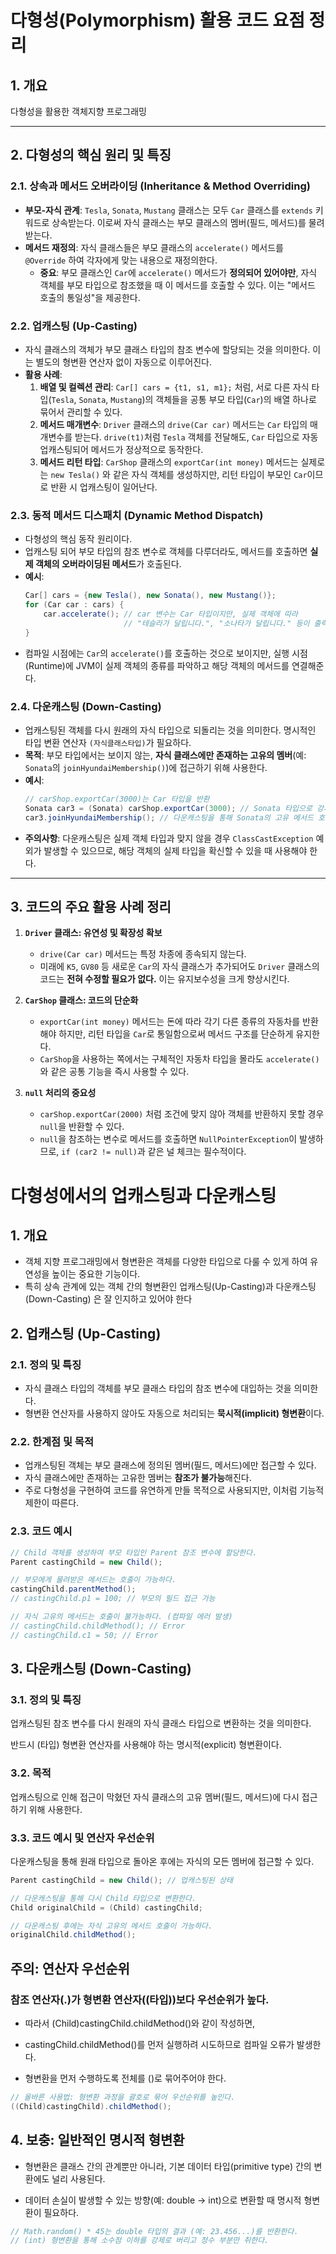# 다형성(Polymorphism) 활용 코드 요점 정리

## 1. 개요

다형성을 활용한 객체지향 프로그래밍

---

## 2. 다형성의 핵심 원리 및 특징

### 2.1. 상속과 메서드 오버라이딩 (Inheritance & Method Overriding)

-   **부모-자식 관계**: `Tesla`, `Sonata`, `Mustang` 클래스는 모두 `Car` 클래스를 `extends` 키워드로 상속받는다. 이로써 자식 클래스는 부모 클래스의 멤버(필드, 메서드)를 물려받는다.
-   **메서드 재정의**: 자식 클래스들은 부모 클래스의 `accelerate()` 메서드를 `@Override` 하여 각자에게 맞는 내용으로 재정의한다.
    -   **중요**: 부모 클래스인 `Car`에 `accelerate()` 메서드가 **정의되어 있어야만**, 자식 객체를 부모 타입으로 참조했을 때 이 메서드를 호출할 수 있다. 이는 "메서드 호출의 통일성"을 제공한다.

### 2.2. 업캐스팅 (Up-Casting)

-   자식 클래스의 객체가 부모 클래스 타입의 참조 변수에 할당되는 것을 의미한다. 이는 별도의 형변환 연산자 없이 자동으로 이루어진다.
-   **활용 사례**:
    1.  **배열 및 컬렉션 관리**: `Car[] cars = {t1, s1, m1};` 처럼, 서로 다른 자식 타입(`Tesla`, `Sonata`, `Mustang`)의 객체들을 공통 부모 타입(`Car`)의 배열 하나로 묶어서 관리할 수 있다.
    2.  **메서드 매개변수**: `Driver` 클래스의 `drive(Car car)` 메서드는 `Car` 타입의 매개변수를 받는다. `drive(t1)`처럼 `Tesla` 객체를 전달해도, `Car` 타입으로 자동 업캐스팅되어 메서드가 정상적으로 동작한다.
    3.  **메서드 리턴 타입**: `CarShop` 클래스의 `exportCar(int money)` 메서드는 실제로는 `new Tesla()` 와 같은 자식 객체를 생성하지만, 리턴 타입이 부모인 `Car`이므로 반환 시 업캐스팅이 일어난다.

### 2.3. 동적 메서드 디스패치 (Dynamic Method Dispatch)

-   다형성의 핵심 동작 원리이다.
-   업캐스팅 되어 부모 타입의 참조 변수로 객체를 다루더라도, 메서드를 호출하면 **실제 객체의 오버라이딩된 메서드**가 호출된다.
-   **예시**:
    ```java
    Car[] cars = {new Tesla(), new Sonata(), new Mustang()};
    for (Car car : cars) {
        car.accelerate(); // car 변수는 Car 타입이지만, 실제 객체에 따라
                          // "테슬라가 달립니다.", "소나타가 달립니다." 등이 출력된다.
    }
    ```
-   컴파일 시점에는 `Car`의 `accelerate()`를 호출하는 것으로 보이지만, 실행 시점(Runtime)에 JVM이 실제 객체의 종류를 파악하고 해당 객체의 메서드를 연결해준다.

### 2.4. 다운캐스팅 (Down-Casting)

-   업캐스팅된 객체를 다시 원래의 자식 타입으로 되돌리는 것을 의미한다. 명시적인 타입 변환 연산자 `(자식클래스타입)`가 필요하다.
-   **목적**: 부모 타입에서는 보이지 않는, **자식 클래스에만 존재하는 고유의 멤버**(예: `Sonata`의 `joinHyundaiMembership()`)에 접근하기 위해 사용한다.
-   **예시**:
    ```java
    // carShop.exportCar(3000)는 Car 타입을 반환
    Sonata car3 = (Sonata) carShop.exportCar(3000); // Sonata 타입으로 강제 형변환
    car3.joinHyundaiMembership(); // 다운캐스팅을 통해 Sonata의 고유 메서드 호출 가능
    ```
-   **주의사항**: 다운캐스팅은 실제 객체 타입과 맞지 않을 경우 `ClassCastException` 예외가 발생할 수 있으므로, 해당 객체의 실제 타입을 확신할 수 있을 때 사용해야 한다.

---

## 3. 코드의 주요 활용 사례 정리

1.  **`Driver` 클래스: 유연성 및 확장성 확보**
    -   `drive(Car car)` 메서드는 특정 차종에 종속되지 않는다.
    -   미래에 `K5`, `GV80` 등 새로운 `Car`의 자식 클래스가 추가되어도 `Driver` 클래스의 코드는 **전혀 수정할 필요가 없다.** 이는 유지보수성을 크게 향상시킨다.

2.  **`CarShop` 클래스: 코드의 단순화**
    -   `exportCar(int money)` 메서드는 돈에 따라 각기 다른 종류의 자동차를 반환해야 하지만, 리턴 타입을 `Car`로 통일함으로써 메서드 구조를 단순하게 유지한다.
    -   `CarShop`을 사용하는 쪽에서는 구체적인 자동차 타입을 몰라도 `accelerate()`와 같은 공통 기능을 즉시 사용할 수 있다.

3.  **`null` 처리의 중요성**
    -   `carShop.exportCar(2000)` 처럼 조건에 맞지 않아 객체를 반환하지 못할 경우 `null`을 반환할 수 있다.
    -   `null`을 참조하는 변수로 메서드를 호출하면 `NullPointerException`이 발생하므로, `if (car2 != null)`과 같은 널 체크는 필수적이다.





# 다형성에서의 업캐스팅과 다운캐스팅

## 1. 개요

* 객체 지향 프로그래밍에서 형변환은 객체를 다양한 타입으로 다룰 수 있게 하여 유연성을 높이는 중요한 기능이다. 
* 특히 상속 관계에 있는 객체 간의 형변환인 업캐스팅(Up-Casting)과 다운캐스팅(Down-Casting) 은 잘 인지하고 있어야 한다


## 2. 업캐스팅 (Up-Casting)

### 2.1. 정의 및 특징

-   자식 클래스 타입의 객체를 부모 클래스 타입의 참조 변수에 대입하는 것을 의미한다.
-   형변환 연산자를 사용하지 않아도 자동으로 처리되는 **묵시적(implicit) 형변환**이다.

### 2.2. 한계점 및 목적

-   업캐스팅된 객체는 부모 클래스에 정의된 멤버(필드, 메서드)에만 접근할 수 있다.
-   자식 클래스에만 존재하는 고유한 멤버는 **참조가 불가능**해진다.
-   주로 다형성을 구현하여 코드를 유연하게 만들 목적으로 사용되지만, 이처럼 기능적 제한이 따른다.

### 2.3. 코드 예시

```java
// Child 객체를 생성하여 부모 타입인 Parent 참조 변수에 할당한다.
Parent castingChild = new Child();

// 부모에게 물려받은 메서드는 호출이 가능하다.
castingChild.parentMethod();
// castingChild.p1 = 100; // 부모의 필드 접근 가능

// 자식 고유의 메서드는 호출이 불가능하다. (컴파일 에러 발생)
// castingChild.childMethod(); // Error
// castingChild.c1 = 50; // Error
```

## 3. 다운캐스팅 (Down-Casting)
### 3.1. 정의 및 특징

업캐스팅된 참조 변수를 다시 원래의 자식 클래스 타입으로 변환하는 것을 의미한다.

반드시 (타입) 형변환 연산자를 사용해야 하는 명시적(explicit) 형변환이다.

### 3.2. 목적

업캐스팅으로 인해 접근이 막혔던 자식 클래스의 고유 멤버(필드, 메서드)에 다시 접근하기 위해 사용한다.

### 3.3. 코드 예시 및 연산자 우선순위

다운캐스팅을 통해 원래 타입으로 돌아온 후에는 자식의 모든 멤버에 접근할 수 있다.

```java
Parent castingChild = new Child(); // 업캐스팅된 상태

// 다운캐스팅을 통해 다시 Child 타입으로 변환한다.
Child originalChild = (Child) castingChild;

// 다운캐스팅 후에는 자식 고유의 메서드 호출이 가능하다.
originalChild.childMethod();
``` 

## 주의: 연산자 우선순위

### 참조 연산자(.)가 형변환 연산자((타입))보다 우선순위가 높다.

* 따라서 (Child)castingChild.childMethod()와 같이 작성하면, 
*  castingChild.childMethod()를 먼저 실행하려 시도하므로 컴파일 오류가 발생한다.

* 형변환을 먼저 수행하도록 전체를 ()로 묶어주어야 한다.

```java
// 올바른 사용법: 형변환 과정을 괄호로 묶어 우선순위를 높인다.
((Child)castingChild).childMethod();
```

## 4. 보충: 일반적인 명시적 형변환

* 형변환은 클래스 간의 관계뿐만 아니라, 기본 데이터 타입(primitive type) 간의 변환에도 널리 사용된다.

* 데이터 손실이 발생할 수 있는 방향(예: double -> int)으로 변환할 때 명시적 형변환이 필요하다.

```java
// Math.random() * 45는 double 타입의 결과 (예: 23.456...)를 반환한다.
// (int) 형변환을 통해 소수점 이하를 강제로 버리고 정수 부분만 취한다.
```